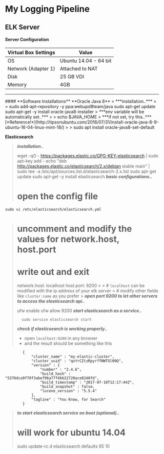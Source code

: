 **My Logging Pipeline**
===================


**ELK Server**
-------------
#### **Server Configuration**
Virtual Box Settings     | Value
-------- | ---
OS | Ubuntu 14.04 - 64 bit
Network (Adapter 1) | Attached to NAT
Disk     | 25 GB VDI
Memory    | 4GB

<hr>
#### **Software Installations**
**Oracle Java 8**
> ***installation..***
>
>	 sudo add-apt-repository -y ppa:webupd8team/java
    sudo apt-get update
    sudo apt-get -y install oracle-java8-installer
> ***env variable will be automatically set..***
>
>     echo $JAVA_HOME
> ***if not set, try this..*** [*Reference!*](http://tipsonubuntu.com/2016/07/31/install-oracle-java-8-9-ubuntu-16-04-linux-mint-18/)
>
> 	sudo apt install oracle-java8-set-default

**Elasticsearch**
> ***installation..***
>
> 	wget -qO - https://packages.elastic.co/GPG-KEY-elasticsearch | sudo apt-key add -
	echo "deb http://packages.elastic.co/elasticsearch/2.x/debian stable main" | sudo tee -a /etc/apt/sources.list.d/elasticsearch-2.x.list
	sudo apt-get update
	sudo apt-get -y install elasticsearch
> ***basic configurations..***
>
> 	# open the config file
    sudo vi /etc/elasticsearch/elasticsearch.yml
>
>	 # uncomment and modify the values for network.host, host.port
>	 # write out and exit
> 	network.host: localhost
	host.port: 9200
	>
	>	 # `localhost` can be modified with the ip address of your elk server
	> 	# modify other fields like `cluster.name` as you prefer
	>
> ***open port 9200 to let other servers to access the elasticsearch api..***
>
> 	ufw enable
	ufw allow 9200
> ***start elasticsearch as a service..***
>
>		sudo service elasticsearch start
> ***check if elasticsearch is working properly..***
>
>	- open `localhost:9200` in any browser
>	- and the result should be something like this
>				
			{
				"cluster_name" : "my-elastic-cluster",
				"cluster_uuid" : "qvYrCZtzRpyrffNWTGl00Q",
				"version" : {
  					"number" : "2.4.6",
  					"build_hash" : "5376dca9f70f3abef96a77f4bb22720ace8240fd",
  					"build_timestamp" : "2017-07-18T12:17:44Z",
  					"build_snapshot" : false,
  					"lucene_version" : "5.5.4"
				},
				"tagline" : "You Know, for Search"
			}
>
>***to start elasticsearch service on boot (optional)..***
>
> 	# will work for ubuntu 14.04
> 	sudo update-rc.d elasticsearch defaults 95 10
